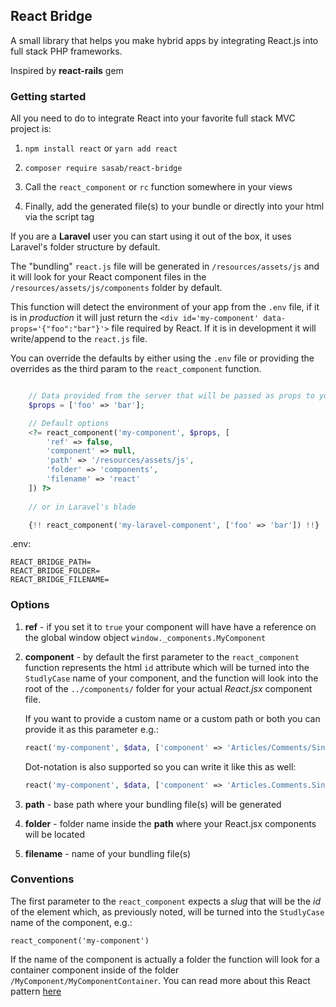 ## React Bridge

A small library that helps you make hybrid apps by integrating React.js into full stack PHP frameworks.

Inspired by __react-rails__ gem

### Getting started

All you need to do to integrate React into your favorite full stack MVC project is:

1. `npm install react` or `yarn add react`

2. `composer require sasab/react-bridge`

3. Call the `react_component` or `rc` function somewhere in your views

4. Finally, add the generated file(s) to your bundle or directly into your html via the script tag

If you are a __Laravel__ user you can start using it out of the box, it uses Laravel's folder structure by default.

The "bundling" `react.js` file will be generated in `/resources/assets/js` and it will look for your React component files 
in the `/resources/assets/js/components` folder by default.

This function will detect the environment of your app from the `.env` file, if it is in _production_ it will just
return the `<div id='my-component' data-props='{"foo":"bar"}'>` file required by React. If it is in development it will write/append to the `react.js` file.

You can override the defaults by either using the `.env` file or providing the overrides as the third param to the `react_component` function. 

```php

    // Data provided from the server that will be passed as props to your component
    $props = ['foo' => 'bar'];

    // Default options
    <?= react_component('my-component', $props, [
        'ref' => false,
        'component' => null,
        'path' => '/resources/assets/js',
        'folder' => 'components',
        'filename' => 'react'    
    ]) ?>
    
    // or in Laravel's blade

    {!! react_component('my-laravel-component', ['foo' => 'bar']) !!}
```

.env:
```
REACT_BRIDGE_PATH=
REACT_BRIDGE_FOLDER=
REACT_BRIDGE_FILENAME=
```


### Options

1. __ref__ - if you set it to `true` your component will have have a reference on the global
window object `window._components.MyComponent`
2. __component__ - by default the first parameter to the `react_component` function represents the html `id` attribute which will be turned into the `StudlyCase` name of your component, 
and the function will look into the root of the `../components/` folder for your actual _React.jsx_ component file. 

    If you want to provide a custom name or a custom path or both you can provide it as this parameter 
e.g.: 
    ```php
    react('my-component', $data, ['component' => 'Articles/Comments/SingleComment'])
    ``` 

    Dot-notation is also supported so you can write it like this as well: 
    ```php
    react('my-component', $data, ['component' => 'Articles.Comments.SingleComment'])
    ```
3. __path__ - base path where your bundling file(s) will be generated

4. __folder__ - folder name inside the __path__ where your React.jsx components will be located

5. __filename__ - name of your bundling file(s)    

### Conventions

The first parameter to the `react_component` expects a _slug_ that will be the _id_ of the element which, as previously noted,
will be turned into the `StudlyCase` name of the component, e.g.:

`react_component('my-component')`

If the name of the component is actually a folder the function will look for a container component inside of the folder
`/MyComponent/MyComponentContainer`. You can read more about this React pattern [here](!https://medium.com/@dan_abramov/smart-and-dumb-components-7ca2f9a7c7d0)